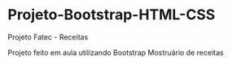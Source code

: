 # Projeto-Bootstrap-HTML-CSS
Projeto Fatec - Receitas

Projeto feito em aula utilizando Bootstrap
Mostruário de receitas

